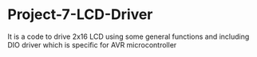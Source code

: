 # Project-7-LCD-Driver
It is a code to drive 2x16 LCD using some general functions and including DIO driver which is specific for AVR microcontroller
